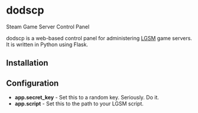 # dodscp
Steam Game Server Control Panel

dodscp is a web-based control panel for administering [LGSM](http://gameservermanagers.com/) game servers. It is 
written in Python using Flask.

## Installation



## Configuration

* __app.secret_key__ - Set this to a random key. Seriously. Do it.
* __app.script__ - Set this to the path to your LGSM script.
